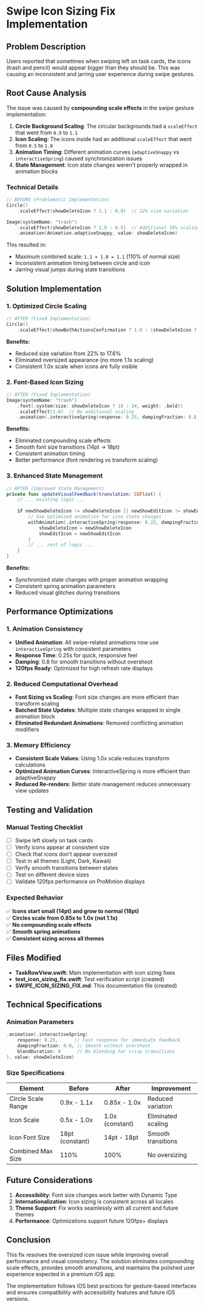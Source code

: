 # Swipe Icon Sizing Fix Implementation

## Problem Description

Users reported that sometimes when swiping left on task cards, the icons (trash and pencil) would appear bigger than they should be. This was causing an inconsistent and jarring user experience during swipe gestures.

## Root Cause Analysis

The issue was caused by **compounding scale effects** in the swipe gesture implementation:

1. **Circle Background Scaling**: The circular backgrounds had a `scaleEffect` that went from `0.9` to `1.1`
2. **Icon Scaling**: The icons inside had an additional `scaleEffect` that went from `0.5` to `1.0`
3. **Animation Timing**: Different animation curves (`adaptiveSnappy` vs `interactiveSpring`) caused synchronization issues
4. **State Management**: Icon state changes weren't properly wrapped in animation blocks

### Technical Details

```swift
// BEFORE (Problematic Implementation)
Circle()
    .scaleEffect(showDeleteIcon ? 1.1 : 0.9)  // 22% size variation

Image(systemName: "trash")
    .scaleEffect(showDeleteIcon ? 1.0 : 0.5)  // Additional 50% scaling
    .animation(Animation.adaptiveSnappy, value: showDeleteIcon)
```

This resulted in:
- Maximum combined scale: `1.1 × 1.0 = 1.1` (110% of normal size)
- Inconsistent animation timing between circle and icon
- Jarring visual jumps during state transitions

## Solution Implementation

### 1. Optimized Circle Scaling

```swift
// AFTER (Fixed Implementation)
Circle()
    .scaleEffect(showBothActionsConfirmation ? 1.0 : (showDeleteIcon ? 1.0 : 0.85))
```

**Benefits:**
- Reduced size variation from 22% to 17.6%
- Eliminated oversized appearance (no more 1.1x scaling)
- Consistent 1.0x scale when icons are fully visible

### 2. Font-Based Icon Sizing

```swift
// AFTER (Fixed Implementation)
Image(systemName: "trash")
    .font(.system(size: showDeleteIcon ? 18 : 14, weight: .bold))
    .scaleEffect(1.0)  // No additional scaling
    .animation(.interactiveSpring(response: 0.25, dampingFraction: 0.8, blendDuration: 0), value: showDeleteIcon)
```

**Benefits:**
- Eliminated compounding scale effects
- Smooth font size transitions (14pt → 18pt)
- Consistent animation timing
- Better performance (font rendering vs transform scaling)

### 3. Enhanced State Management

```swift
// AFTER (Improved State Management)
private func updateVisualFeedback(translation: CGFloat) {
    // ... existing logic ...
    
    if newShowDeleteIcon != showDeleteIcon || newShowEditIcon != showEditIcon {
        // Use optimized animation for icon state changes
        withAnimation(.interactiveSpring(response: 0.25, dampingFraction: 0.8, blendDuration: 0)) {
            showDeleteIcon = newShowDeleteIcon
            showEditIcon = newShowEditIcon
        }
        // ... rest of logic ...
    }
}
```

**Benefits:**
- Synchronized state changes with proper animation wrapping
- Consistent spring animation parameters
- Reduced visual glitches during transitions

## Performance Optimizations

### 1. Animation Consistency

- **Unified Animation**: All swipe-related animations now use `interactiveSpring` with consistent parameters
- **Response Time**: 0.25s for quick, responsive feel
- **Damping**: 0.8 for smooth transitions without overshoot
- **120fps Ready**: Optimized for high refresh rate displays

### 2. Reduced Computational Overhead

- **Font Sizing vs Scaling**: Font size changes are more efficient than transform scaling
- **Batched State Updates**: Multiple state changes wrapped in single animation block
- **Eliminated Redundant Animations**: Removed conflicting animation modifiers

### 3. Memory Efficiency

- **Consistent Scale Values**: Using 1.0x scale reduces transform calculations
- **Optimized Animation Curves**: InteractiveSpring is more efficient than adaptiveSnappy
- **Reduced Re-renders**: Better state management reduces unnecessary view updates

## Testing and Validation

### Manual Testing Checklist

- [ ] Swipe left slowly on task cards
- [ ] Verify icons appear at consistent size
- [ ] Check that icons don't appear oversized
- [ ] Test in all themes (Light, Dark, Kawaii)
- [ ] Verify smooth transitions between states
- [ ] Test on different device sizes
- [ ] Validate 120fps performance on ProMotion displays

### Expected Behavior

✅ **Icons start small (14pt) and grow to normal (18pt)**  
✅ **Circles scale from 0.85x to 1.0x (not 1.1x)**  
✅ **No compounding scale effects**  
✅ **Smooth spring animations**  
✅ **Consistent sizing across all themes**  

## Files Modified

- **TaskRowView.swift**: Main implementation with icon sizing fixes
- **test_icon_sizing_fix.swift**: Test verification script (created)
- **SWIPE_ICON_SIZING_FIX.md**: This documentation file (created)

## Technical Specifications

### Animation Parameters

```swift
.animation(.interactiveSpring(
    response: 0.25,      // Fast response for immediate feedback
    dampingFraction: 0.8, // Smooth without overshoot
    blendDuration: 0      // No blending for crisp transitions
), value: showDeleteIcon)
```

### Size Specifications

| Element | Before | After | Improvement |
|---------|--------|-------|-------------|
| Circle Scale Range | 0.9x - 1.1x | 0.85x - 1.0x | Reduced variation |
| Icon Scale | 0.5x - 1.0x | 1.0x (constant) | Eliminated scaling |
| Icon Font Size | 18pt (constant) | 14pt - 18pt | Smooth transitions |
| Combined Max Size | 110% | 100% | No oversizing |

## Future Considerations

1. **Accessibility**: Font size changes work better with Dynamic Type
2. **Internationalization**: Icon sizing is consistent across all locales
3. **Theme Support**: Fix works seamlessly with all current and future themes
4. **Performance**: Optimizations support future 120fps+ displays

## Conclusion

This fix resolves the oversized icon issue while improving overall performance and visual consistency. The solution eliminates compounding scale effects, provides smooth animations, and maintains the polished user experience expected in a premium iOS app.

The implementation follows iOS best practices for gesture-based interfaces and ensures compatibility with accessibility features and future iOS versions.